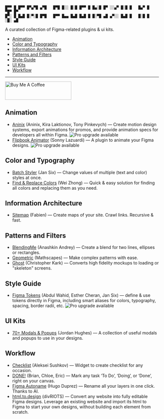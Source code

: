 ```
█▀▀ █ █▀▀ █▀▄▀█ ▄▀█   █▀█ █░░ █░█ █▀▀ █ █▄░█ █▀ ░░▄▀ █░█ █   █▄▀ █ ▀█▀ █▀
█▀░ █ █▄█ █░▀░█ █▀█   █▀▀ █▄▄ █▄█ █▄█ █ █░▀█ ▄█ ▄▀░░ █▄█ █   █░█ █ ░█░ ▄█
```
A curated collection of Figma-related plugins & ui kits.

- [Animation](#animation)
- [Color and Typography](#color-and-typography)
- [Information Architecture](#information-architecture)
- [Patterns and Filters](#patterns-and-filters)
- [Style Guide](#style-guide)
- [UI Kits](#ui-kits)
- [Workflow](#workflow)

---------------------------------------

<a href="https://www.buymeacoffee.com/randydigital" target="_blank"><img src="https://cdn.buymeacoffee.com/buttons/v2/default-green.png" alt="Buy Me A Coffee" style="height: 60px !important;width: 217px !important;" ></a>

## Animation
- [Aninix](https://www.figma.com/community/plugin/988173868842375596/Aninix-%C2%B7-UI-animation) (Aninix, Kira Laktionov, Tony Pinkevych) — Сreate motion design systems, export animations for promos, and provide animation specs for developers all within Figma. ![Pro upgrade available](https://randydaniel.github.io/figma-plugins-ui/media/pro.svg "Pro upgrade available")
- [Flipbook Animator](https://www.figma.com/community/plugin/823077195186711433/Flipbook-Animator-GIF) (Sonny Lazuardi) — A plugin to animate your Figma designs. ![Pro upgrade available](https://randydaniel.github.io/figma-plugins-ui/media/pro.svg "Pro upgrade available")

## Color and Typography
- [Batch Styler](https://www.figma.com/community/plugin/818203235789864127/Batch-Styler) (Jan Six) — Change values of multiple (text and color) styles at once.
- [Find & Replace Colors](https://www.figma.com/community/plugin/806266638862897503/Find-and-Replace-Colors) (Wei Zhong) — Quick & easy solution for finding all colors and replacing them as you need.

## Information Architecture
- [Sitemap](https://www.figma.com/community/plugin/818613147082270958/Sitemap) (Fabien) — Create maps of your site. Crawl links. Recursive & fast.

## Patterns and Filters
- [BlendingMe](https://www.figma.com/community/plugin/887243243437608411/BlendingMe) (Anashkin Andrey) — Create a blend for two lines, ellipses or rectangles.
- [Geometric](https://www.figma.com/community/plugin/816329785694858088/Geometric) (Mathscapes) — Make complex patterns with ease.
- [Ghost](https://www.figma.com/community/plugin/1017135840453013129/Ghost) (Christopher Kark) — Converts high fidelity mockups to loading or "skeleton" screens.

## Style Guide
- [Figma Tokens](https://www.figma.com/community/plugin/843461159747178978/Figma-Tokens) (Abdul Wahid, Esther Cheran, Jan Six) — define & use tokens directly in Figma, including smart aliases for colors, typography, spacing, border radii, etc. ![Pro upgrade available](https://randydaniel.github.io/figma-plugins-ui/media/pro.svg "Pro upgrade available")

## UI Kits
- [70+ Modals & Popups](https://www.figma.com/community/file/1160004185821594377) (Jordan Hughes) — A collection of useful modals and popups to use in your designs.

## Workflow
- [Checklist](https://www.figma.com/community/widget/1151240412068749314) (Aleksei Sushkov) — Widget to create checklist for any occasion.
- [DONE!](https://www.figma.com/community/widget/1158809166636728308/DONE!) (Brian, Chloe, Eric) — Mark any task ‘To Do’, ‘Doing’, or ‘Done’, right on your canvas.
- [Figma Autoname](https://www.figma.com/community/plugin/1160642826057169962) (Hugo Duprez) — Rename all your layers in one click. Thanks to AI.
- [html.to.design](https://www.figma.com/community/plugin/1159123024924461424/html.to.design) (divRIOTS) — Convert any website into fully editable Figma designs. Leverage an existing website and import its html to Figma to start your own designs, without building each element from scratch.
